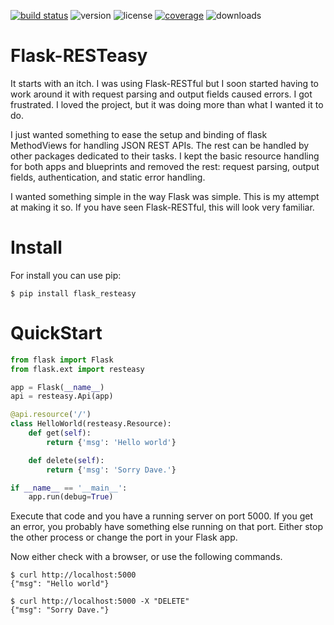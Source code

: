 [![build status](https://travis-ci.org/jidn/flask-resteasy.svg?branch=master)](https://travis-ci.org/jidn/flask-resteasy.svg?branch=masterp)
![version](http://img.shields.io/pypi/v/flask-resteasy.svg)
![license](http://img.shields.io/pypi/l/flask-resteasy.svg)
[![coverage](http://img.shields.io/coveralls/jidn/flask-resteasy/master.svg)](https://coveralls.io/r/jidn/flask-resteasy)
![downloads](http://img.shields.io/pypi/dm/flask-resteasy.svg)

# Flask-RESTeasy

It starts with an itch.  I was using Flask-RESTful but I soon started
having to work around it with request parsing and output fields caused
errors.  I got frustrated.  I loved the project, but it was doing more
than what I wanted it to do.

I just wanted something to ease the setup and binding of flask MethodViews
for handling JSON REST APIs.  The rest can be handled by other packages
dedicated to their tasks.  I kept the basic resource handling for both
apps and blueprints and removed the rest: request parsing, output fields,
authentication, and static error handling.

I wanted something simple in the way Flask was simple.  This is my
attempt at making it so.  If you have seen Flask-RESTful, this will
look very familiar.

# Install

For install you can use pip:

```console
$ pip install flask_resteasy
```

# QuickStart
```python
from flask import Flask
from flask.ext import resteasy

app = Flask(__name__)
api = resteasy.Api(app)

@api.resource('/')
class HelloWorld(resteasy.Resource):
    def get(self):
        return {'msg': 'Hello world'}

    def delete(self):
        return {'msg': 'Sorry Dave.'}

if __name__ == '__main__':
    app.run(debug=True)
```

Execute that code and you have a running server on port 5000.  If you get an error, you probably have something else running on that port.  Either stop the other process or change the port in your Flask app.

Now either check with a browser, or use the following commands.

```console
$ curl http://localhost:5000
{"msg": "Hello world"}

$ curl http://localhost:5000 -X "DELETE"
{"msg": "Sorry Dave."}
```
